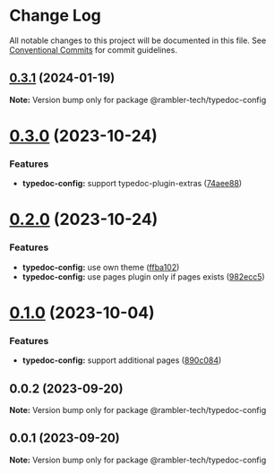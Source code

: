 # Change Log

All notable changes to this project will be documented in this file.
See [Conventional Commits](https://conventionalcommits.org) for commit guidelines.

## [0.3.1](https://github.com/rambler-digital-solutions/rambler-configs/compare/@rambler-tech/typedoc-config@0.3.0...@rambler-tech/typedoc-config@0.3.1) (2024-01-19)

**Note:** Version bump only for package @rambler-tech/typedoc-config

# [0.3.0](https://github.com/rambler-digital-solutions/rambler-configs/compare/@rambler-tech/typedoc-config@0.2.0...@rambler-tech/typedoc-config@0.3.0) (2023-10-24)

### Features

- **typedoc-config:** support typedoc-plugin-extras ([74aee88](https://github.com/rambler-digital-solutions/rambler-configs/commit/74aee884c164a784a3525f0392bcd2d945125d68))

# [0.2.0](https://github.com/rambler-digital-solutions/rambler-configs/compare/@rambler-tech/typedoc-config@0.1.0...@rambler-tech/typedoc-config@0.2.0) (2023-10-24)

### Features

- **typedoc-config:** use own theme ([ffba102](https://github.com/rambler-digital-solutions/rambler-configs/commit/ffba102751bf9e298bd0e4f25d8a372ba1d2db57))
- **typedoc-config:** use pages plugin only if pages exists ([982ecc5](https://github.com/rambler-digital-solutions/rambler-configs/commit/982ecc599a755ef9e4e34bc33cdb3e44e2b2ec7e))

# [0.1.0](https://github.com/rambler-digital-solutions/rambler-configs/compare/@rambler-tech/typedoc-config@0.0.2...@rambler-tech/typedoc-config@0.1.0) (2023-10-04)

### Features

- **typedoc-config:** support additional pages ([890c084](https://github.com/rambler-digital-solutions/rambler-configs/commit/890c084a81fe9367cdbcdb3277c710044274d22a))

## 0.0.2 (2023-09-20)

**Note:** Version bump only for package @rambler-tech/typedoc-config

## 0.0.1 (2023-09-20)

**Note:** Version bump only for package @rambler-tech/typedoc-config
